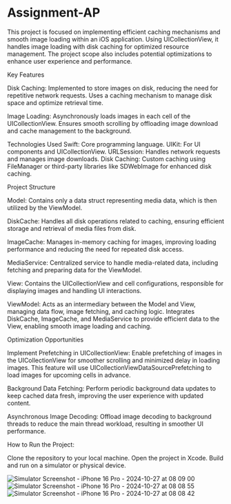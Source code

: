 # Assignment-AP

This project is focused on implementing efficient caching mechanisms and smooth image loading within an iOS application. Using UICollectionView, it handles image loading with disk caching for optimized resource management. The project scope also includes potential optimizations to enhance user experience and performance.

Key Features

Disk Caching:
Implemented to store images on disk, reducing the need for repetitive network requests.
Uses a caching mechanism to manage disk space and optimize retrieval time.

Image Loading:
Asynchronously loads images in each cell of the UICollectionView.
Ensures smooth scrolling by offloading image download and cache management to the background.

Technologies Used
Swift: Core programming language.
UIKit: For UI components and UICollectionView.
URLSession: Handles network requests and manages image downloads.
Disk Caching: Custom caching using FileManager or third-party libraries like SDWebImage for enhanced disk caching.

Project Structure

Model:
Contains only a data struct representing media data, which is then utilized by the ViewModel.

DiskCache:
Handles all disk operations related to caching, ensuring efficient storage and retrieval of media files from disk.

ImageCache:
Manages in-memory caching for images, improving loading performance and reducing the need for repeated disk access.

MediaService:
Centralized service to handle media-related data, including fetching and preparing data for the ViewModel.

View:
Contains the UICollectionView and cell configurations, responsible for displaying images and handling UI interactions.

ViewModel:
Acts as an intermediary between the Model and View, managing data flow, image fetching, and caching logic.
Integrates DiskCache, ImageCache, and MediaService to provide efficient data to the View, enabling smooth image loading and caching.

Optimization Opportunities

Implement Prefetching in UICollectionView:
Enable prefetching of images in the UICollectionView for smoother scrolling and minimized delay in loading images.
This feature will use UICollectionViewDataSourcePrefetching to load images for upcoming cells in advance.

Background Data Fetching:
Perform periodic background data updates to keep cached data fresh, improving the user experience with updated content.

Asynchronous Image Decoding:
Offload image decoding to background threads to reduce the main thread workload, resulting in smoother UI performance.

How to Run the Project:

Clone the repository to your local machine.
Open the project in Xcode.
Build and run on a simulator or physical device.

![Simulator Screenshot - iPhone 16 Pro - 2024-10-27 at 08 09 00](https://github.com/user-attachments/assets/cf585e12-c833-4adf-8f77-ce609925ea2b)
![Simulator Screenshot - iPhone 16 Pro - 2024-10-27 at 08 08 55](https://github.com/user-attachments/assets/09f67b4f-c7e5-4652-9f52-cff6d1cd6a75)
![Simulator Screenshot - iPhone 16 Pro - 2024-10-27 at 08 08 42](https://github.com/user-attachments/assets/f07f4496-51e5-4bfb-8dc8-394960c4f6bf)


